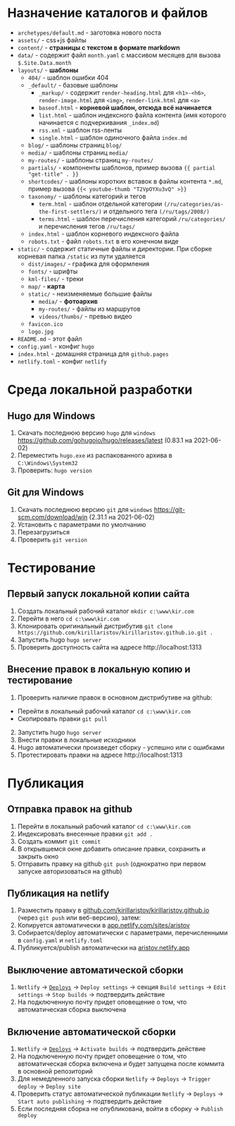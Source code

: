 # Назначение каталогов и файлов

* `archetypes/default.md` - заготовка нового поста
* `assets/` - сss+js файлы
* `content/` - __страницы с текстом в формате markdown__
* `data/` - содержит файл `month.yaml` с массивом месяцев для вызова `$.Site.Data.month`
* `layouts/` - __шаблоны__
  * `404/` - шаблон ошибки 404
  * `_default/` - базовые шаблоны
    * `_markup/` - содержит `render-heading.html` для `<h1>-<h6>`, `render-image.html` для `<img>`, `render-link.html` для `<a>`
    * `baseof.html` - __корневой шаблон, отсюда всё начинается__
    * `list.html` - шаблон индексного файла контента (имя которого начинается с подчеркивания `_index.md`)
    * `rss.xml` - шаблон rss-ленты
    * `single.html` - шаблон одиночного файла `index.md`
  * `blog/` - шаблоны страниц `blog/`
  * `media/` - шаблоны страниц `media/`
  * `my-routes/` - шаблоны страниц `my-routes/`
  * `partials/` - компоненты шаблонов, пример вызова `{{ partial "get-title" . }}`
  * `shortcodes/` - шаблоны коротких вставок в файлы контента `*.md`, пример вызова `{{< youtube-thumb "T2VpOYXu3vQ" >}}`
  * `taxonomy/` - шаблоны категорий и тегов
    * `term.html` - шаблон отдельной категории `(/ru/categories/as-the-first-settlers/)` и отдельного тега `(/ru/tags/2008/)`
    * `terms.html` - шаблон перечисления категорий `/ru/categories/` и перечисления тегов `/ru/tags/`
  * `index.html` - шаблон корневого индексного файла
  * `robots.txt` - файл `robots.txt` в его конечном виде
* `static/` - содержит статичные файлы и директории. При сборке корневая папка `/static` из пути удаляется
  * `dist/images/` - графика для оформления
  * `fonts/` - шрифты
  * `kml-files/` - треки
  * `map/` - __карта__
  * `static/` - неизменяемые большие файлы
    * `media/` - __фотоархив__
    * `my-routes/` - файлы из маршрутов
    * `videos/thumbs/` - превью видео
  * `favicon.ico`
  * `logo.jpg`
* `README.md` - этот файл
* `config.yaml` - конфиг `hugo`
* `index.html` - домашняя страница для `github.pages`
* `netlify.toml` - конфиг `netlify`


# Среда локальной разработки

## Hugo для Windows

1. Скачать последнюю версию `hugo` для `windows` https://github.com/gohugoio/hugo/releases/latest (0.83.1 на 2021-06-02)
2. Переместить `hugo.exe` из распакованного архива в `C:\Windows\System32`
3. Проверить: `hugo version`

## Git для Windows

1. Скачать последнюю версию `git` для `windows` https://git-scm.com/download/win (2.31.1 на 2021-06-02)
2. Установить с параметрами по умолчанию
3. Перезагрузиться
4. Проверить `git version`


# Тестирование

## Первый запуск локальной копии сайта

1. Создать локальный рабочий каталог `mkdir c:\www\kir.com`
2. Перейти в него `cd c:\www\kir.com`
3. Клонировать оригинальный дистрибутив `git clone https://github.com/kirillaristov/kirillaristov.github.io.git .`
4. Запустить hugo `hugo server`
5. Проверить доступность сайта на адресе http://localhost:1313

## Внесение правок в локальную копию и тестирование

1. Проверить наличие правок в основном дистрибутиве на github:
  * Перейти в локальный рабочий каталог `cd c:\www\kir.com`
  * Скопировать правки `git pull`
2. Запустить hugo `hugo server`
3. Внести правки в локальные исходники
4. Hugo автоматически произведет сборку - успешно или с ошибками
5. Протестировать правки на адресе http://localhost:1313


#  Публикация

## Отправка правок на github

1. Перейти в локальный рабочий каталог `cd c:\www\kir.com`
2. Индексировать внесенные правки `git add .`
3. Создать коммит `git commit`
4. В открывшемся окне добавить описание правки, сохранить и закрыть окно
5. Отправить правку на github `git push` (однократно при первом запуске авторизоваться на github)

## Публикация на netlify

1. Разместить правку в [github.com/kirillaristov/kirillaristov.github.io](https://github.com/kirillaristov/kirillaristov.github.io) (через `git push` или веб-версию), затем:
2. Копируется автоматически в [app.netlify.com/sites/aristov](https://app.netlify.com/sites/aristov)
3. Собирается/deploy автоматически с параметрами, перечисленными в `config.yaml` и `netlify.toml`
4. Публикуется/publish автоматически на [aristov.netlify.app](https://aristov.netlify.app)

## Выключение автоматической сборки

1. `Netlify` -> [`Deploys`](https://app.netlify.com/sites/aristov/deploys) -> `Deploy settings` -> секция `Build settings` -> `Edit settings` -> `Stop builds` -> подтвердить действие
2. На подключенную почту придет оповещение о том, что автоматическая сборка выключена

## Включение автоматической сборки

1. `Netlify` -> [`Deploys`](https://app.netlify.com/sites/aristov/deploys) -> `Activate builds` -> подтвердить действие
2. На подключенную почту придет оповещение о том, что автоматическая сборка включена и будет запущена после коммита в основной репозиторий
3. Для немедленного запуска сборки `Netlify` -> `Deploys` -> `Trigger deploy` -> `Deploy site`
4. Проверить статус автоматической публикации `Netlify` -> `Deploys` -> `Start auto publishing` -> подтвердить действие
5. Если последняя сборка не опубликована, войти в сборку -> `Publish deploy`
